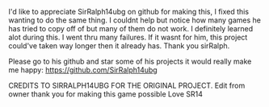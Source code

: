 I'd like to appreciate SirRalph14ubg on github for making this, I fixed this wanting to do the same thing. I couldnt help but notice how many games he has tried to copy off of but many of them do not work. I definitely learned alot during this.
I went thru many failures. If it wasnt for him, this project could've taken way longer then it already has. Thank you sirRalph.


Please go to his github and star some of his projects it would really make me happy: https://github.com/SirRalph14ubg

CREDITS TO SIRRALPH14UBG FOR THE ORIGINAL PROJECT.
Edit from owner thank you for making this game possible Love SR14
